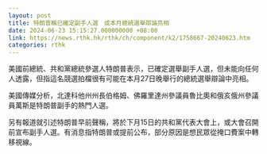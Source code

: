 ```yaml
---
layout: post
title: 特朗普稱已確定副手人選　或本月總統選舉辯論亮相
date: 2024-06-23 15:15:27.000000000 +08:00
link: https://news.rthk.hk/rthk/ch/component/k2/1758667-20240623.htm
categories: rthk
---
```


美國前總統、共和黨總統參選人特朗普表示，已確定選舉副手人選，但未能向任何人透露，但指這名競選拍檔很有可能在本月27日晚舉行的總統選舉辯論中亮相。

美國傳媒分析，北達科他州州長伯格姆、佛羅里達州參議員魯比奧和俄亥俄州參議員萬斯是特朗普副手的熱門人選。

另有報道就引述特朗普早前聲稱，將於下月15日的共和黨代表大會上，或大會召開前宣布副手人選。有消息指特朗普或提前公布，部分原因是想民眾從掩口費案中轉移視線。
